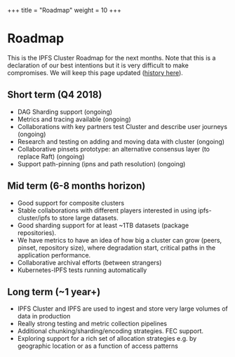 +++
title = "Roadmap"
weight = 10
+++

# Roadmap

This is the IPFS Cluster Roadmap for the next months. Note that this is a declaration of our best intentions but it is very difficult to make compromises. We will keep this page updated ([history here](https://github.com/ipfs/ipfs-cluster-website/commits/master/content/roadmap.md)).

## Short term (Q4 2018)

* DAG Sharding support (ongoing)
* Metrics and tracing available (ongoing)
* Collaborations with key partners test Cluster and describe user journeys (ongoing)
* Research and testing on adding and moving data with cluster (ongoing)
* Collaborative pinsets prototype: an alternative consensus layer (to replace Raft) (ongoing)
* Support path-pinning (ipns and path resolution) (ongoing)

## Mid term (6-8 months horizon)

* Good support for composite clusters
* Stable collaborations with different players interested in using ipfs-cluster/ipfs to store large datasets.
* Good sharding support for at least ~1TB datasets (package repositories).
* We have metrics to have an idea of how big a cluster can grow (peers, pinset, repository size), where degradation start, critical paths in the application performance.
* Collaborative archival efforts (between strangers)
* Kubernetes-IPFS tests running automatically

## Long term (~1 year+)

* IPFS Cluster and IPFS are used to ingest and store very large volumes of data in production
* Really strong testing and metric collection pipelines
* Additional chunking/sharding/encoding strategies. FEC support.
* Exploring support for a rich set of allocation strategies e.g. by geographic location or as a function of access patterns
